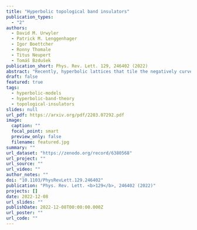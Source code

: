```yaml
---
title: "Hyperbolic topological band insulators"
publication_types:
  - "2"
authors:
  - David M. Urwyler
  - Patrick M. Lenggenhager
  - Igor Boettcher
  - Ronny Thomale
  - Titus Neupert
  - Tomáš Bzdušek
publication_short: Phys. Rev. Lett. 129, 246402 (2022)
abstract: "Recently, hyperbolic lattices that tile the negatively curved hyperbolic plane emerged as a new paradigm of synthetic matter, and their energy levels were characterized by a band structure in a four- (or higher-) dimensional momentum space. To explore the uncharted topological aspects arising in hyperbolic band theory, we here introduce elementary models of hyperbolic topological band insulators: the hyperbolic Haldane model and the hyperbolic Kane-Mele model; both obtained by replacing the hexagonal cells of their Euclidean counterparts by octagons. Their nontrivial topology is revealed by computing topological invariants in both position and momentum space. The bulk-boundary correspondence is evidenced by comparing bulk and boundary density of states, by modeling propagation of edge excitations, and by their robustness against disorder."
draft: false
featured: true
tags:
  - hyperbolic-models
  - hyperbolic-band-theory
  - topological-insulators
slides: null
url_pdf: https://arxiv.org/pdf/2203.07292.pdf
image:
  caption: ""
  focal_point: smart
  preview_only: false
  filename: featured.jpg
summary: ""
url_dataset: "https://zenodo.org/record/6380568"
url_project: ""
url_source: ""
url_video: ""
author_notes: ""
doi: "10.1103/PhysRevLett.129.246402"
publication: "Phys. Rev. Lett. <b>129</b>, 246402 (2022)"
projects: []
date: 2022-12-08
url_slides: ""
publishDate: 2022-12-08T00:00:00.000Z
url_poster: ""
url_code: ""
---
```

